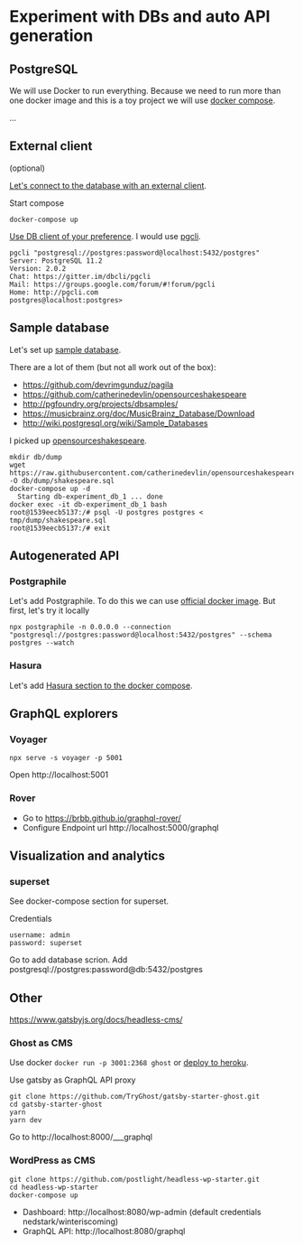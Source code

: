 # Experiment with DBs and auto API generation

## PostgreSQL

We will use Docker to run everything. Because we need to run more than one docker image and this is a toy project we will use [docker compose](https://docs.docker.com/compose/gettingstarted/).

...

## External client

(optional)

[Let's connect to the database with an external client](https://www.cockroachlabs.com/docs/managed/stable/managed-connect-to-your-cluster.html).

Start compose

```
docker-compose up
```

[Use DB client of your preference](https://github.com/dhamaniasad/awesome-postgres#gui). I would use [pgcli](https://www.pgcli.com/).

```
pgcli "postgresql://postgres:password@localhost:5432/postgres"
Server: PostgreSQL 11.2
Version: 2.0.2
Chat: https://gitter.im/dbcli/pgcli
Mail: https://groups.google.com/forum/#!forum/pgcli
Home: http://pgcli.com
postgres@localhost:postgres>
```

## Sample database

Let's set up [sample database](https://stackoverflow.com/questions/5363613/sample-database-for-postgresql).

There are a lot of them (but not all work out of the box):

- https://github.com/devrimgunduz/pagila
- https://github.com/catherinedevlin/opensourceshakespeare
- http://pgfoundry.org/projects/dbsamples/
- https://musicbrainz.org/doc/MusicBrainz_Database/Download
- http://wiki.postgresql.org/wiki/Sample_Databases

I picked up [opensourceshakespeare](https://github.com/catherinedevlin/opensourceshakespeare).

```
mkdir db/dump
wget https://raw.githubusercontent.com/catherinedevlin/opensourceshakespeare/master/shakespeare.sql -O db/dump/shakespeare.sql
docker-compose up -d
  Starting db-experiment_db_1 ... done
docker exec -it db-experiment_db_1 bash
root@1539eecb5137:/# psql -U postgres postgres < tmp/dump/shakespeare.sql
root@1539eecb5137:/# exit
```

## Autogenerated API

### Postgraphile

Let's add Postgraphile. To do this we can use [official docker image](https://hub.docker.com/r/graphile/postgraphile/). But first, let's try it locally

```
npx postgraphile -n 0.0.0.0 --connection "postgresql://postgres:password@localhost:5432/postgres" --schema postgres --watch
```

### Hasura

Let's add [Hasura section to the docker compose](https://docs.hasura.io/1.0/graphql/manual/deployment/docker/index.html#step-1-get-the-docker-run-sh-bash-script).

## GraphQL explorers

### Voyager

```
npx serve -s voyager -p 5001
```

Open http://localhost:5001

### Rover

- Go to https://brbb.github.io/graphql-rover/
- Configure Endpoint url http://localhost:5000/graphql

## Visualization and analytics

### superset

See docker-compose section for superset.

Credentials

```
username: admin
password: superset
```

Go to add database scrion. Add postgresql://postgres:password@db:5432/postgres

## Other

https://www.gatsbyjs.org/docs/headless-cms/

### Ghost as CMS

Use docker `docker run -p 3001:2368 ghost` or [deploy to heroku](https://github.com/cobyism/ghost-on-heroku).

Use gatsby as GraphQL API proxy

```
git clone https://github.com/TryGhost/gatsby-starter-ghost.git
cd gatsby-starter-ghost
yarn
yarn dev
```

Go to http://localhost:8000/___graphql

### WordPress as CMS

```
git clone https://github.com/postlight/headless-wp-starter.git
cd headless-wp-starter
docker-compose up
```

- Dashboard: http://localhost:8080/wp-admin (default credentials nedstark/winteriscoming)
- GraphQL API: http://localhost:8080/graphql
